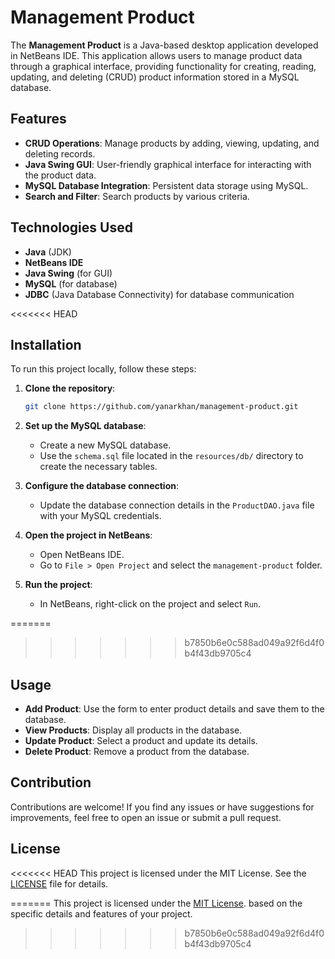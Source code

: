 # Management Product

The **Management Product** is a Java-based desktop application developed in NetBeans IDE. This application allows users to manage product data through a graphical interface, providing functionality for creating, reading, updating, and deleting (CRUD) product information stored in a MySQL database.

## Features

- **CRUD Operations**: Manage products by adding, viewing, updating, and deleting records.
- **Java Swing GUI**: User-friendly graphical interface for interacting with the product data.
- **MySQL Database Integration**: Persistent data storage using MySQL.
- **Search and Filter**: Search products by various criteria.

## Technologies Used

- **Java** (JDK)
- **NetBeans IDE**
- **Java Swing** (for GUI)
- **MySQL** (for database)
- **JDBC** (Java Database Connectivity) for database communication

<<<<<<< HEAD
## Installation

To run this project locally, follow these steps:

1. **Clone the repository**:
   ```bash
   git clone https://github.com/yanarkhan/management-product.git
   ```

2. **Set up the MySQL database**:
   - Create a new MySQL database.
   - Use the `schema.sql` file located in the `resources/db/` directory to create the necessary tables.

3. **Configure the database connection**:
   - Update the database connection details in the `ProductDAO.java` file with your MySQL credentials.

4. **Open the project in NetBeans**:
   - Open NetBeans IDE.
   - Go to `File > Open Project` and select the `management-product` folder.

5. **Run the project**:
   - In NetBeans, right-click on the project and select `Run`.

=======
>>>>>>> b7850b6e0c588ad049a92f6d4f0b4f43db9705c4
## Usage

- **Add Product**: Use the form to enter product details and save them to the database.
- **View Products**: Display all products in the database.
- **Update Product**: Select a product and update its details.
- **Delete Product**: Remove a product from the database.

## Contribution

Contributions are welcome! If you find any issues or have suggestions for improvements, feel free to open an issue or submit a pull request.

## License

<<<<<<< HEAD
This project is licensed under the MIT License. See the [LICENSE](LICENSE) file for details.

=======
This project is licensed under the [MIT License](LICENSE).
based on the specific details and features of your project.
>>>>>>> b7850b6e0c588ad049a92f6d4f0b4f43db9705c4
